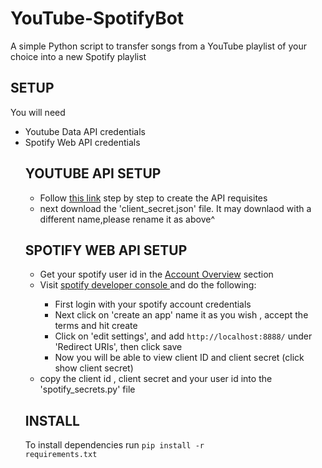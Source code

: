 # YouTube-SpotifyBot
A simple Python script to transfer songs from a YouTube playlist of your choice into a new Spotify playlist

## SETUP
You will need
<ul>
  <li>Youtube Data API credentials</li>
  <li>Spotify Web API credentials</li>

## YOUTUBE API SETUP
<ul>
<li>Follow <a href="https://developers.google.com/youtube/v3/getting-started/">this link</a> step by step to create the API requisites</li>
<li>next download the 'client_secret.json' file.
It may downlaod with a different name,please rename it as above^</li>
</ul>


## SPOTIFY WEB API SETUP
<ul>
<li>Get your spotify user id in the <a href="https://www.spotify.com/us/account/overview/">Account Overview</a> section</li>
<li>Visit <a href="https://developer.spotify.com/dashboard/login">spotify developer console </a> and do the following:</li>
  <ul>
  <li> First login with your spotify account credentials</li>
  <li> Next click on 'create an app' name it as you wish , accept the terms and hit create</li>
  <li> Click on 'edit settings', and add <code>http://localhost:8888/</code> under 'Redirect URIs', then click save</li>
  <li> Now you will be able to view client ID and client secret (click show client secret)</li>
  </ul>
<li>copy the client id , client secret and your user id into the 'spotify_secrets.py' file</li>
</ul>

## INSTALL
To install dependencies run
<code>pip install -r requirements.txt</code>




[this link]: <https://developers.google.com/youtube/v3/getting-started/>
[Account Overview]: <https://www.spotify.com/us/account/overview/>
[spotify developer console]: <https://developer.spotify.com/dashboard/login>
